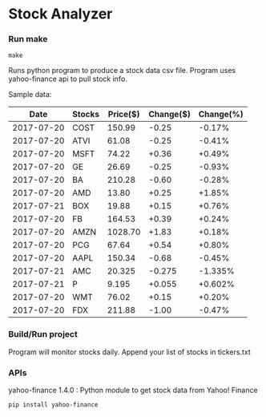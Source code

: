 # Stock Analyzer

### Run make
```
make
```

Runs python program to produce a stock data csv file. Program uses yahoo-finance api to pull stock info.

Sample data:

| Date| Stocks| Price($)| Change($)| Change(%) | 
| --- | --- | --- | --- | ---  | 
| 2017-07-20| COST| 150.99| -0.25| -0.17% | 
| 2017-07-20| ATVI| 61.08| -0.25| -0.41% | 
| 2017-07-20| MSFT| 74.22| +0.36| +0.49% | 
| 2017-07-20| GE| 26.69| -0.25| -0.93% | 
| 2017-07-20| BA| 210.28| -0.60| -0.28% | 
| 2017-07-20| AMD| 13.80| +0.25| +1.85% | 
| 2017-07-21| BOX| 19.88| +0.15| +0.76% | 
| 2017-07-20| FB| 164.53| +0.39| +0.24% | 
| 2017-07-20| AMZN| 1028.70| +1.83| +0.18% | 
| 2017-07-20| PCG| 67.64| +0.54| +0.80% | 
| 2017-07-20| AAPL| 150.34| -0.68| -0.45% | 
| 2017-07-21| AMC| 20.325| -0.275| -1.335% | 
| 2017-07-21| P| 9.195| +0.055| +0.602% | 
| 2017-07-20| WMT| 76.02| +0.15| +0.20% | 
| 2017-07-20| FDX| 211.88| -1.00| -0.47% | 

### Build/Run project

Program will monitor stocks daily. Append your list of stocks in tickers.txt

### APIs
yahoo-finance 1.4.0 : Python module to get stock data from Yahoo! Finance

```
pip install yahoo-finance
```

